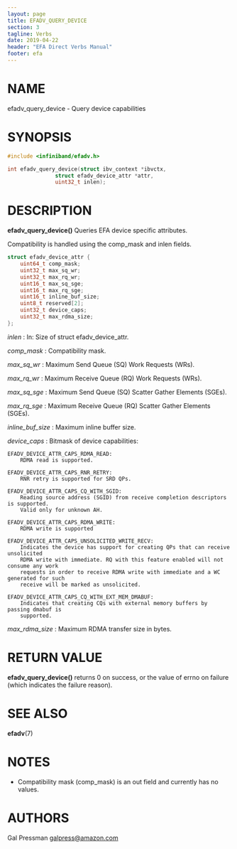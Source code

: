 ```yaml
---
layout: page
title: EFADV_QUERY_DEVICE
section: 3
tagline: Verbs
date: 2019-04-22
header: "EFA Direct Verbs Manual"
footer: efa
---
```


# NAME

efadv_query_device - Query device capabilities

# SYNOPSIS

```c
#include <infiniband/efadv.h>

int efadv_query_device(struct ibv_context *ibvctx,
		       struct efadv_device_attr *attr,
		       uint32_t inlen);
```

# DESCRIPTION

**efadv_query_device()** Queries EFA device specific attributes.

Compatibility is handled using the comp_mask and inlen fields.

```c
struct efadv_device_attr {
	uint64_t comp_mask;
	uint32_t max_sq_wr;
	uint32_t max_rq_wr;
	uint16_t max_sq_sge;
	uint16_t max_rq_sge;
	uint16_t inline_buf_size;
	uint8_t reserved[2];
	uint32_t device_caps;
	uint32_t max_rdma_size;
};
```

*inlen*
:	In: Size of struct efadv_device_attr.

*comp_mask*
:	Compatibility mask.

*max_sq_wr*
:	Maximum Send Queue (SQ) Work Requests (WRs).

*max_rq_wr*
:	Maximum Receive Queue (RQ) Work Requests (WRs).

*max_sq_sge*
:	Maximum Send Queue (SQ) Scatter Gather Elements (SGEs).

*max_rq_sge*
:	Maximum Receive Queue (RQ) Scatter Gather Elements (SGEs).

*inline_buf_size*
:	Maximum inline buffer size.

*device_caps*
:	Bitmask of device capabilities:

	EFADV_DEVICE_ATTR_CAPS_RDMA_READ:
		RDMA read is supported.

	EFADV_DEVICE_ATTR_CAPS_RNR_RETRY:
		RNR retry is supported for SRD QPs.

	EFADV_DEVICE_ATTR_CAPS_CQ_WITH_SGID:
		Reading source address (SGID) from receive completion descriptors is supported.
		Valid only for unknown AH.

	EFADV_DEVICE_ATTR_CAPS_RDMA_WRITE:
		RDMA write is supported

	EFADV_DEVICE_ATTR_CAPS_UNSOLICITED_WRITE_RECV:
		Indicates the device has support for creating QPs that can receive unsolicited
		RDMA write with immediate. RQ with this feature enabled will not consume any work
		requests in order to receive RDMA write with immediate and a WC generated for such
		receive will be marked as unsolicited.

	EFADV_DEVICE_ATTR_CAPS_CQ_WITH_EXT_MEM_DMABUF:
		Indicates that creating CQs with external memory buffers by passing dmabuf is
		supported.

*max_rdma_size*
:	Maximum RDMA transfer size in bytes.

# RETURN VALUE

**efadv_query_device()** returns 0 on success, or the value of errno on failure
(which indicates the failure reason).

# SEE ALSO

**efadv**(7)

# NOTES

* Compatibility mask (comp_mask) is an out field and currently has no values.

# AUTHORS

Gal Pressman <galpress@amazon.com>

